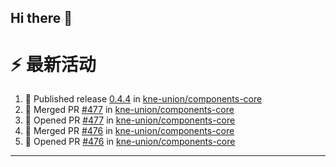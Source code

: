 ## Hi there 👋

<!--

**Here are some ideas to get you started:**

🙋‍♀️ A short introduction - what is your organization all about?
🌈 Contribution guidelines - how can the community get involved?
👩‍💻 Useful resources - where can the community find your docs? Is there anything else the community should know?
🍿 Fun facts - what does your team eat for breakfast?
🧙 Remember, you can do mighty things with the power of [Markdown](https://docs.github.com/github/writing-on-github/getting-started-with-writing-and-formatting-on-github/basic-writing-and-formatting-syntax)
-->


# ⚡ 最新活动

<!--START_SECTION:activity-->
1. 🚀 Published release [0.4.4](https://github.com/kne-union/components-core/releases/tag/0.4.4) in [kne-union/components-core](https://github.com/kne-union/components-core)
2. 🎉 Merged PR [#477](https://github.com/kne-union/components-core/pull/477) in [kne-union/components-core](https://github.com/kne-union/components-core)
3. 💪 Opened PR [#477](https://github.com/kne-union/components-core/pull/477) in [kne-union/components-core](https://github.com/kne-union/components-core)
4. 🎉 Merged PR [#476](https://github.com/kne-union/components-core/pull/476) in [kne-union/components-core](https://github.com/kne-union/components-core)
5. 💪 Opened PR [#476](https://github.com/kne-union/components-core/pull/476) in [kne-union/components-core](https://github.com/kne-union/components-core)
<!--END_SECTION:activity-->

---
